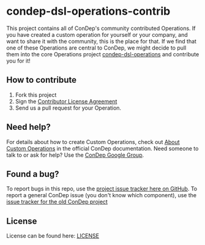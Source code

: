 condep-dsl-operations-contrib
=============================
This project contains all of ConDep's community contributed Operations. If you have created a custom operation for yourself or your company, and want to share it with the community, this is the place for that. If we find that one of these Operations are central to ConDep, we might decide to pull them into the core Operations project [condep-dsl-operations](https://github.com/condep-dsl-operations) and contribute you for it!

How to contribute
-----------------
1. Fork this project
2. Sign the [Contributor License Agreement](http://www.condep.io/contribute/)
3. Send us a pull request for your Operation.

Need help?
----------
For details about how to create Custom Operations, check out [About Custom Operations](http://www.condep.io/docs/3-0/custom-operations/) in the official ConDep documentation. Need someone to talk to or ask for help? Use the [ConDep Google Group](https://groups.google.com/forum/#!forum/con-dep).

Found a bug?
------------
To report bugs in this repo, use the [project issue tracker here on GitHub](https://github.com/condep/condep-dsl-operations-contrib/issues). To report a general ConDep issue (you don't know which component), use the [issue tracker for the old ConDep project](https://github.com/condep/ConDep/issues)

License
-------
License can be found here: [LICENSE](LICENSE)
